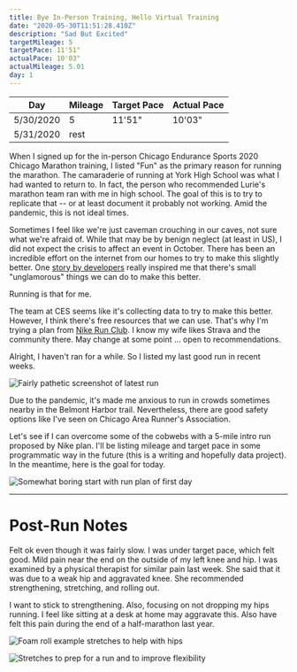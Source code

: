 ```yaml
---
title: Bye In-Person Training, Hello Virtual Training
date: "2020-05-30T11:51:28.410Z"
description: "Sad But Excited"
targetMileage: 5
targetPace: 11'51"
actualPace: 10'03"
actualMileage: 5.01
day: 1
---
```


| Day       | Mileage | Target Pace | Actual Pace |
| --------- | ------- | ----------- | ----------- |
| 5/30/2020 | 5       | 11'51"      | 10'03"      |
| 5/31/2020 | rest    |

When I signed up for the in-person Chicago Endurance Sports 2020 Chicago Marathon training, I listed "Fun" as the primary reason for running the marathon. The camaraderie of running at York High School was what I had wanted to return to. In fact, the person who recommended Lurie's marathon team ran with me in high school. The goal of this is to try to replicate that -- or at least document it probably not working. Amid the pandemic, this is not ideal times.

Sometimes I feel like we're just caveman crouching in our caves, not sure what we're afraid of. While that may be by benign neglect (at least in US), I did not expect the crisis to affect an event in October. There has been an incredible effort on the internet from our homes to try to make this slightly better. One [story by developers](https://www.youtube.com/watch?v=ryngYoHXNfQ) really inspired me that there's small "unglamorous" things we can do to make this better.

Running is that for me.

The team at CES seems like it's collecting data to try to make this better. However, I think there's free resources that we can use. That's why I'm trying a plan from [Nike Run Club](https://www.nike.com/nrc-app). I know my wife likes Strava and the community there. May change at some point ... open to recommendations.

Alright, I haven't ran for a while. So I listed my last good run in recent weeks.

![Fairly pathetic screenshot of latest run](./sad-most-recent-run.png)

Due to the pandemic, it's made me anxious to run in crowds sometimes nearby in the Belmont Harbor trail. Nevertheless, there are good safety options like I've seen on Chicago Area Runner's Association.

Let's see if I can overcome some of the cobwebs with a 5-mile intro run proposed by Nike plan. I'll be listing mileage and target pace in some programmatic way in the future (this is a writing and hopefully data project). In the meantime, here is the goal for today.

![Somewhat boring start with run plan of first day](./sad-today-run.png)

---

# Post-Run Notes

Felt ok even though it was fairly slow. I was under target pace, which felt good. Mild pain near the end on the outside of my left knee and hip. I was examined by a physical therapist for similar pain last week. She said that it was due to a weak hip and aggravated knee. She recommended strengthening, stretching, and rolling out.

I want to stick to strengthening. Also, focusing on not dropping my hips running. I feel like sitting at a desk at home may aggravate this. Also have felt this pain during the end of a half-marathon last year.

![Foam roll example stretches to help with hips](./foam-roll.jpg)

![Stretches to prep for a run and to improve flexibility](./stretches-run.jpg)
